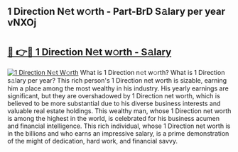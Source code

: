 ## 1 Direction N𝚎t w𝚘rth - Part-BrD S𝚊lary per year vNXOj

# <h2><a href="http://gc3d3h9.nevu.top/?p=1+Direction">🔗 👉🔴 1 Direction N𝚎t w𝚘rth - S𝚊lary</a></h2>

[![1 Direction N𝚎t W𝚘rth](https://i.imgur.com/Oavwk0R.jpeg)](http://gc3d3h9.nevu.top/?p=1+Direction)
What is 1 Direction n𝚎t w𝚘rth? What is 1 Direction s𝚊lary per year?
This rich person's 1 Direction net worth is sizable, earning him a place among the most wealthy in his industry. His yearly earnings are significant, but they are overshadowed by 1 Direction net worth, which is believed to be more substantial due to his diverse business interests and valuable real estate holdings. This wealthy man, whose 1 Direction net worth is among the highest in the world, is celebrated for his business acumen and financial intelligence. This rich individual, whose 1 Direction net worth is in the billions and who earns an impressive salary, is a prime demonstration of the might of dedication, hard work, and financial savvy.
